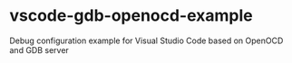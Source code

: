 # vscode-gdb-openocd-example
Debug configuration example for Visual Studio Code based on OpenOCD and GDB server
